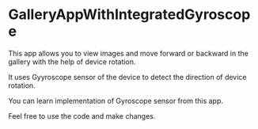 # GalleryAppWithIntegratedGyroscope


This app allows you to view images and move forward or backward in the gallery with the help of device rotation.

It uses Gyyroscope sensor of the device to detect the direction of device rotation.

You can learn implementation of  Gyroscope sensor from this app.

Feel free to use the code and make changes.
